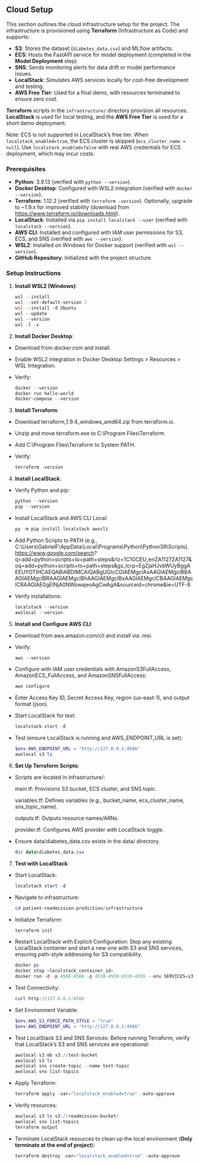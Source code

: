 ## Cloud Setup

This section outlines the cloud infrastructure setup for the project. The infrastructure is provisioned using **Terraform** (Infrastructure as Code) and supports:
- **S3**: Stores the dataset (`diabetes_data.csv`) and MLflow artifacts.
- **ECS**: Hosts the FastAPI service for model deployment (completed in the **Model Deployment** step).
- **SNS**: Sends monitoring alerts for data drift or model performance issues.
- **LocalStack**: Simulates AWS services locally for cost-free development and testing.
- **AWS Free Tier**: Used for a final demo, with resources terminated to ensure zero cost.

**Terraform** scripts in the `infrastructure/` directory provision all resources. **LocalStack** is used for local testing, and the **AWS Free Tier** is used for a short demo deployment.

Note: ECS is not supported in LocalStack’s free tier. When `localstack_enabled=true`, the ECS cluster is skipped (`ecs_cluster_name = null`). Use `localstack_enabled=false` with real AWS credentials for ECS deployment, which may incur costs.

### Prerequisites
- **Python**: 3.9.13 (verified with `python --version`).
- **Docker Desktop**: Configured with WSL2 integration (verified with `docker --version`).
- **Terraform**: 1.12.2 (verified with `terraform -version`). Optionally, upgrade to ~1.9.x for improved stability (download from https://www.terraform.io/downloads.html).
- **LocalStack**: Installed via `pip install localstack --user` (verified with `localstack --version`).
- **AWS CLI**: Installed and configured with IAM user permissions for S3, ECS, and SNS (verified with `aws --version`).
- **WSL2**: Installed on Windows for Docker support (verified with `wsl --version`).
- **GitHub Repository**: Initialized with the project structure.

### Setup Instructions
1. **Install WSL2 (Windows)**:
   ```powershell
   wsl --install
   wsl --set-default-version 2
   wsl --install -d Ubuntu
   wsl --update
   wsl --version
   wsl -l -v
   ```
   
2. **Install Docker Desktop**:
   
- Download from docker.com and install.

- Enable WSL2 integration in Docker Desktop Settings > Resources > WSL Integration.

- Verify:
   ```powershell
   docker --version
   docker run hello-world
   docker-compose --version
   ```

3. **Install Terraform**:
- Download terraform_1.9.4_windows_amd64.zip from terraform.io.

- Unzip and move terraform.exe to C:\Program Files\Terraform.

- Add C:\Program Files\Terraform to System PATH.

- Verify:
   ```powershell
   terraform -version
   ```

4. **Install LocalStack**:

- Verify Python and pip:
   ```powershell
   python --version
   pip --version
   ```

- Install LocalStack and AWS CLI Local:
   ```powershell
   py -m pip install localstack awscli
   ```

- Add Python Scripts to PATH (e.g., C:\Users\GabrielF\AppData\Local\Programs\Python\Python39\Scripts).
  https://www.google.com/search? 
q=add+python+scripts+to+path+steps&rlz=1C1GCEU_enZA1127ZA1127&oq=add+python+scripts+to+path+steps&gs_lcrp=EgZjaHJvbWUyBggAEEUYOTIHCAEQABiABDIMCAIQABgUGIcCGIAEMgcIAxAAGIAEMgcIBBAAGIAEMgcIBRAAGIAEMgcIBhAAGIAEMgcIBxAAGIAEMgcICBAAGIAEMgcICRAAGIAE0gEINjA0NWowajeoAgCwAgA&sourceid=chrome&ie=UTF-8
  
- Verify installations:
   ```powershell
   localstack --version
   awslocal --version
   ```

5. **Install and Configure AWS CLI**:

- Download from aws.amazon.com/cli and install via .msi.

- Verify:
   ```powershell
   aws --version
   ```

- Configure with IAM user credentials with AmazonS3FullAccess, AmazonECS_FullAccess, and AmazonSNSFullAccess:
   ```powershell
   aws configure
   ```

- Enter Access Key ID, Secret Access Key, region (us-east-1), and output format (json).

- Start LocalStack for test:
   ```powershell
   localstack start -d
   ```
   
- Test (ensure LocalStack is running and AWS_ENDPOINT_URL is set):
   ```powershell
   $env:AWS_ENDPOINT_URL = "http://127.0.0.1:4566"
   awslocal s3 ls
   ```

6. **Set Up Terraform Scripts**:

- Scripts are located in infrastructure/:

   main.tf: Provisions S3 bucket, ECS cluster, and SNS topic.

   variables.tf: Defines variables (e.g., bucket_name, ecs_cluster_name, sns_topic_name).

   outputs.tf: Outputs resource names/ARNs.

   provider.tf: Configures AWS provider with LocalStack toggle.

- Ensure data/diabetes_data.csv exists in the data/ directory.
    ```powershell
   dir data\diabetes_data.csv
    ```

7. **Test with LocalStack**:

- Start LocalStack:
   ```powershell
   localstack start -d
   ```

- Navigate to infrastructure:
   ```powershell
   cd patient-readmission-prediction/infrastructure
   ```



- Initialize Terraform:
   ```powershell
   terraform init
   ```

- Restart LocalStack with Explicit Configuration:
  Stop any existing LocalStack container and start a new one with S3 and SNS services, ensuring path-style addressing for S3 compatibility.
   ```powershell
  docker ps
  docker stop <localstack_container_id>
  docker run -d -p 4566:4566 -p 4510-4559:4510-4559 --env SERVICES=s3,sns --env HOSTNAME_EXTERNAL=localhost --env S3_PATH_STYLE=1 localstack/localstack
  ```

- Test Connectivity:
  ```powershell
  curl http://127.0.0.1:4566
  ```

- Set Environment Variable:
  ```powershell
  $env:AWS_S3_FORCE_PATH_STYLE = "true"
  $env:AWS_ENDPOINT_URL = "http://127.0.0.1:4566"
  ```

- Test LocalStack S3 and SNS Services:
Before running Terraform, verify that LocalStack’s S3 and SNS services are operational:
  ```powershell
  awslocal s3 mb s3://test-bucket
  awslocal s3 ls
  awslocal sns create-topic --name test-topic
  awslocal sns list-topics
  ```

- Apply Terraform:
   ```powershell
  terraform apply -var="localstack_enabled=true" -auto-approve
   ```

- Verify resources:
   ```powershell
   awslocal s3 ls s3://readmission-bucket/
   awslocal sns list-topics
   terraform output
   ```
   
- Terminate LocalStack resources to clean up the local environment (**Only terminate at the end of project**):
   ```powershell
   terraform destroy -var="localstack_enabled=true" -auto-approve
   ```
